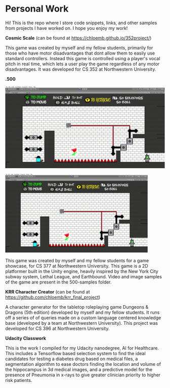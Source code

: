# Personal Work
Hi! This is the repo where I store code snippets, links, and other samples from projects I have worked on. I hope you enjoy my work!


**Cosmic Scale** (can be found at https://chloemb.github.io/352project/)

This game was created by myself and my fellow students, primarily for those who have motor disadvantages that dont allow them to easily use standard controllers. Instead this game is controlled using a player's vocal pitch in real time, which lets a user play the game regardless of any motor disadvantages. It was developed for CS 352 at Northwestern University.

**.500**

![.500](https://github.com/JackWarshaw/Jacks-Personal-Work/blob/45f3ed006f9d4ed3513e71f68d9a8b566ca82a55/docs/assets/images/500_Sample.gif)

<img src="https://github.com/JackWarshaw/Jacks-Personal-Work/blob/45f3ed006f9d4ed3513e71f68d9a8b566ca82a55/docs/assets/images/500_Sample.gif" height=250 width=450 alt=".500">

This game was created by myself and my fellow students for a game showcase, for CS 377 at Northwestern University. This game is a 2D platformer built in the Unity engine, heavily inspired by the New York City subway system, Lethal League, and Earthbound. Video and image samples of the game are present in the 500-samples folder.


**KRR Character Creator** (can be found at https://github.com/chloemb/krr_final_project)

A character generator for the tabletop roleplaying game Dungeons & Dragons (5th edition) developed by myself and my fellow students. It runs off a series of of queries made on a custom language centered knowledge base (developed by a team at Northwestern University). This project was developed for CS 396 at Northwestern University.

**Udacity Classwork** 

This is the work I compiled for my Udacity nanodegree, AI for Healthcare. This includes a Tensorflow based selection system to find the ideal candidates for testing a diabetes drug based on medical files, a segmentation algorithm to ease doctors finding the location and volume of the hippocampus in 3d medical images, and a predictive model for the presence of Pneumonia in x-rays to give greater clinician priority to higher risk patients.
